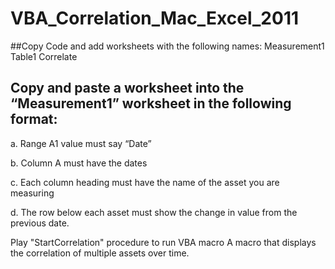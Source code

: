# VBA_Correlation_Mac_Excel_2011
##Copy Code and add worksheets with the following names:
Measurement1
Table1
Correlate

## Copy and paste a worksheet into the “Measurement1” worksheet in the following format:
<P/>a.	Range A1 value must say “Date”</P>
<P/>b.	Column A must have the dates</P>
<P/>c.	Each column heading must have the name of the asset you are measuring</P>
<P/>d.	The row below each asset must show the change in value from the previous date.</P>

Play "StartCorrelation" procedure to run VBA macro
A macro that displays the correlation of multiple assets over time.
